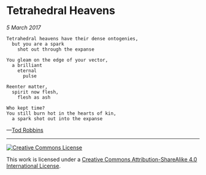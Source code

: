 # Tetrahedral Heavens
_5 March 2017_
```
Tetrahedral heavens have their dense ontogenies,
  but you are a spark
    shot out through the expanse

You gleam on the edge of your vector,
  a brilliant
    eternal
      pulse

Reenter matter,
  spirit now flesh,
    flesh as ash

Who kept time?
You still burn hot in the hearts of kin,
  a spark shot out into the expanse
```
—[Tod Robbins](http://todrobbins.com)

---

<a rel="license" href="http://creativecommons.org/licenses/by-sa/4.0/">
<img alt="Creative Commons License" style="border-width:0" src="https://i.creativecommons.org/l/by-sa/4.0/88x31.png" /></a><br />

This work is licensed under a <a rel="license" href="http://creativecommons.org/licenses/by-sa/4.0/">Creative Commons Attribution-ShareAlike 4.0 International License</a>.